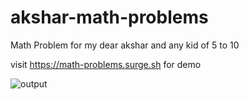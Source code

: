 # akshar-math-problems
Math Problem for my dear akshar and any kid of 5 to 10

visit https://math-problems.surge.sh for demo

![output](https://github.com/monkwooo/akshar-math-problems/assets/25481559/c463f257-83fc-4eed-96e7-93b82b390683)
